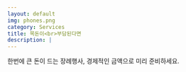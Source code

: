 ```yaml
---
layout: default
img: phones.png
category: Services
title: 목돈이<br>부담된다면
description: |
---
```

한번에 큰 돈이 드는 장례행사, 
경제적인 금액으로 미리 준비하세요. 
